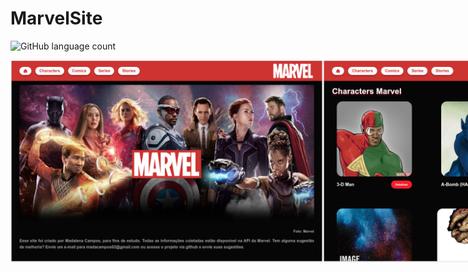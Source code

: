 # MarvelSite

![GitHub language count](https://img.shields.io/badge/Angular-DD0031?style=for-the-badge&logo=angular&logoColor=white)

<div style="display: flex;">
<img src="imagens-projeto/home.png" alt="Home do site" width="500">
<img src="imagens-projeto/characters.png" alt="Pagina dos personagens">
<img src="imagens-projeto/characters-details.png" alt="Modal de detalhe dos personangens">
</div>

